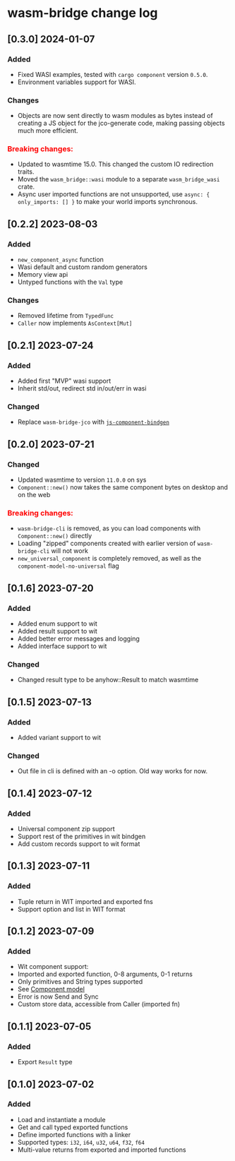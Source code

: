 # wasm-bridge change log

## [0.3.0] 2024-01-07

### Added

- Fixed WASI examples, tested with `cargo component` version `0.5.0`.
- Environment variables support for WASI.

### Changes

- Objects are now sent directly to wasm modules as bytes instead of creating a JS object for the jco-generate code,
making passing objects much more efficient.

### <b style="color: red">Breaking changes:</b>

- Updated to wasmtime 15.0. This changed the custom IO redirection traits.
- Moved the `wasm_bridge::wasi` module to a separate `wasm_bridge_wasi` crate.
- Async user imported functions are not unsupported, use `async: { only_imports: [] }` to make your world imports synchronous.

## [0.2.2] 2023-08-03

### Added

- `new_component_async` function
- Wasi default and custom random generators
- Memory view api
- Untyped functions with the `Val` type

### Changes

- Removed lifetime from `TypedFunc`
- `Caller` now implements `AsContext[Mut]`

## [0.2.1] 2023-07-24

### Added

- Added first "MVP" wasi support
- Inherit std/out, redirect std in/out/err in wasi

### Changed

- Replace `wasm-bridge-jco` with [`js-component-bindgen`](https://crates.io/crates/js-component-bindgen)


## [0.2.0] 2023-07-21

### Changed

- Updated wasmtime to version `11.0.0` on sys
- `Component::new()` now takes the same component bytes on desktop and on the web

### <b style="color: red">Breaking changes:</b>

- `wasm-bridge-cli` is removed, as you can load components with `Component::new()` directly
- Loading "zipped" components created with earlier version of `wasm-bridge-cli` will not work
- `new_universal_component` is completely removed, as well as the `component-model-no-universal` flag


## [0.1.6] 2023-07-20

### Added

- Added enum support to wit
- Added result support to wit
- Added better error messages and logging
- Added interface support to wit

### Changed

- Changed result type to be anyhow::Result to match wasmtime


## [0.1.5] 2023-07-13

### Added

- Added variant support to wit

### Changed
- Out file in cli is defined with an -o option. Old way works for now.


## [0.1.4] 2023-07-12

### Added

- Universal component zip support
- Support rest of the primitives in wit bindgen
- Add custom records support to wit format


## [0.1.3] 2023-07-11

### Added

- Tuple return in WIT imported and exported fns
- Support option and list in WIT format


## [0.1.2] 2023-07-09

### Added

- Wit component support:
- Imported and exported function, 0-8 arguments, 0-1 returns
- Only primitives and String types supported
- See [Component model](/component_model.md)
- Error is now Send and Sync
- Custom store data, accessible from Caller (imported fn)


## [0.1.1] 2023-07-05

### Added

- Export `Result` type


## [0.1.0] 2023-07-02

### Added

- Load and instantiate a module
- Get and call typed exported functions
- Define imported functions with a linker
- Supported types: `i32`, `i64`, `u32`, `u64`, `f32`, `f64`
- Multi-value returns from exported and imported functions
